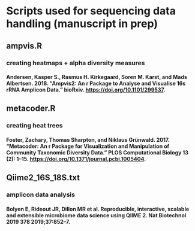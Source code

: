 # Scripts used for sequencing data handling (manuscript in prep)
## ampvis.R
### creating heatmaps + alpha diversity measures
#### Andersen, Kasper S., Rasmus H. Kirkegaard, Soren M. Karst, and Mads Albertsen. 2018. “Ampvis2: An r Package to Analyse and Visualise 16s rRNA Amplicon Data.” bioRxiv. https://doi.org/10.1101/299537.

## metacoder.R
### creating heat trees
#### Foster, Zachary, Thomas Sharpton, and Niklaus Grünwald. 2017. “Metacoder: An r Package for Visualization and Manipulation of Community Taxonomic Diversity Data.” PLOS Computational Biology 13 (2): 1–15. https://doi.org/10.1371/journal.pcbi.1005404.

##  Qiime2_16S_18S.txt
### amplicon data analysis
#### Bolyen E, Rideout JR, Dillon MR et al. Reproducible, interactive, scalable and extensible microbiome data science using QIIME 2. Nat Biotechnol 2019 378 2019;37:852–7.
    
   
